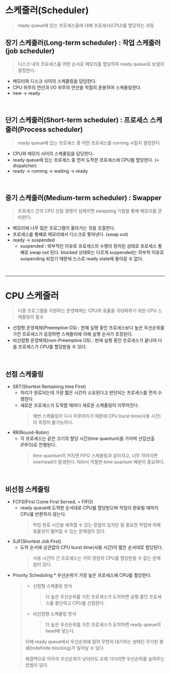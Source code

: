# 스케줄러(Scheduler)

> ready queue에 있는 프로세스들에 대해 프로세서(CPU)를 할당하는 과정

## 장기 스케줄러(Long-term scheduler) : 작업 스케줄러(job scheduler)

> 디스크 내의 프로세스를 어떤 순서로 메모리를 할당하여 ready queue로 보낼지 결정한다.

- 메모리와 디스크 사이의 스케줄링을 담당한다.
- CPU 위주의 연산과 I/O 위주의 연산을 적절히 혼용하여 스케줄링한다.
- new -> ready

</br>

## 단기 스케줄러(Short-term scheduler) : 프로세스 스케줄러(Process scheduler)

> ready queue에 있는 프로세스 중 어떤 프로세스를 running 시킬지 결정한다.

- CPU와 메모리 사이의 스케줄링을 담당한다.
- ready queue에 있는 프로세스 중 먼저 도착한 프로세스에 CPU를 할당한다. (= dispatcher)
- ready -> running -> waiting -> ready

</br>

## 중기 스케줄러(Medium-term scheduler) : Swapper

> 프로세스 간의 CPU 선점 경쟁이 심해지면 swapping 기법을 통해 메모리를 관리한다.

- 메모리에 너무 많은 프로그램이 올라가는 것을 조절한다.
- 프로세스를 통째로 메모리에서 디스크로 쫓아낸다. (swap out)
- ready -> suspended
  - suspended : 외부적인 이유로 프로세스의 수행이 정지된 상태로 프로세스 통째로 swap out 된다. blocked 상태와는 다르게 suspended는 외부적 이유로 suspending 되었기 때문에 스스로 ready state에 돌아갈 수 없다.

</br>

---

# CPU 스케줄러

> 다중 프로그램을 지원하는 운영체제는 CPU의 효율을 극대화하기 위한 CPU 스케줄링이 필수

- 선점형 운영체제(Preemptive OS) : 현재 실행 중인 프로세스보다 높은 우선순위를 가진 프로세스가 등장하면 스케줄러에 의해 실행 순서가 조정된다.
- 비선점형 운영체제(non-Preemptive OS) : 현재 실행 중인 프로세스가 끝나야 다음 프로세스가 CPU를 할당받을 수 있다.

</br>

## 선점 스케줄링

- SRT(Shortest Remaining time First)
  - 처리가 완료되는데 가장 짧은 시간이 소요된다고 판단되는 프로세스를 먼저 수행한다.
  - 새로운 프로세스가 도착할 때마다 새로운 스케줄링이 이루어진다.
    > 매번 스케줄링이 다시 이루어지기 때문에 CPU burst time(사용 시간)의 측정이 불가능하다.
- RR(Round-Robin)
  - 각 프로세스는 같은 크기의 할당 시간(time quantum)을 가지며 선입선출(FIFO)로 진행된다.
    > time quantum이 커지면 FIFO 스케줄링과 같아지고, 너무 작아지면 overhead가 발생한다. 따라서 적절한 time quantum 배분이 중요하다.

</br>

## 비선점 스케줄링

- FCFS(First Come First Served, = FIFO)
  - ready queue에 도착한 순서대로 CPU를 할당받으며 작업이 완료될 때까지 CPU를 반환하지 않는다.
    > 작업 완료 시간을 예측할 수 있는 장점이 있지만 덜 중요한 작업에 의해 효율성이 떨어질 수 있는 문제점이 있다.
- SJF(Shortest Job First)
  - 도착 순서에 상관없이 CPU burst time(사용 시간)이 짧은 순서대로 할당된다.
    > 사용 시간이 긴 프로세스는 거의 영원히 CPU를 할당받을 수 없는 문제점이 있다.
- Priority Scheduling \* 우선순위가 가장 높은 프로세스에 CPU를 할당한다.
  > - 선점형 스케줄링 방식
  >   > 더 높은 우선순위를 가진 프로세스가 도착하면 실행 중인 프로세스를 중단하고 CPU를 선점한다.
  > - 비선점형 스케줄링 방식
  >   > 더 높은 우선순위를 가진 프로세스가 도착하면 ready queue의 head에 넣는다.
  >
  > 이때 ready queue에서 우선순위에 밀려 무한히 대기하는 상태인 무기한 봉쇄(Indefinite blocking)가 일어날 수 있다.
  >
  > 해결책으로 아무리 우선순위가 낮더라도 오래 기다리면 우선순위를 높여주는 방법이 있다.
